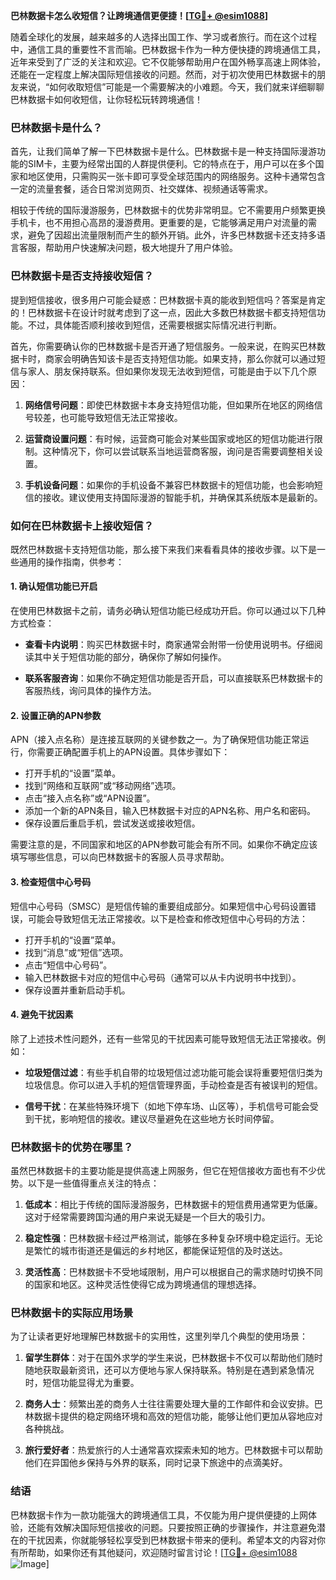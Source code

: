 **巴林数据卡怎么收短信？让跨境通信更便捷！[[TG💪+ @esim1088](https://t.me/s/esim1088)]**

随着全球化的发展，越来越多的人选择出国工作、学习或者旅行。而在这个过程中，通信工具的重要性不言而喻。巴林数据卡作为一种方便快捷的跨境通信工具，近年来受到了广泛的关注和欢迎。它不仅能够帮助用户在国外畅享高速上网体验，还能在一定程度上解决国际短信接收的问题。然而，对于初次使用巴林数据卡的朋友来说，“如何收取短信”可能是一个需要解决的小难题。今天，我们就来详细聊聊巴林数据卡如何收短信，让你轻松玩转跨境通信！

### 巴林数据卡是什么？

首先，让我们简单了解一下巴林数据卡是什么。巴林数据卡是一种支持国际漫游功能的SIM卡，主要为经常出国的人群提供便利。它的特点在于，用户可以在多个国家和地区使用，只需购买一张卡即可享受全球范围内的网络服务。这种卡通常包含一定的流量套餐，适合日常浏览网页、社交媒体、视频通话等需求。

相较于传统的国际漫游服务，巴林数据卡的优势非常明显。它不需要用户频繁更换手机卡，也不用担心高昂的漫游费用。更重要的是，它能够满足用户对流量的需求，避免了因超出流量限制而产生的额外开销。此外，许多巴林数据卡还支持多语言客服，帮助用户快速解决问题，极大地提升了用户体验。

### 巴林数据卡是否支持接收短信？

提到短信接收，很多用户可能会疑惑：巴林数据卡真的能收到短信吗？答案是肯定的！巴林数据卡在设计时就考虑到了这一点，因此大多数巴林数据卡都支持短信功能。不过，具体能否顺利接收到短信，还需要根据实际情况进行判断。

首先，你需要确认你的巴林数据卡是否开通了短信服务。一般来说，在购买巴林数据卡时，商家会明确告知该卡是否支持短信功能。如果支持，那么你就可以通过短信与家人、朋友保持联系。但如果你发现无法收到短信，可能是由于以下几个原因：

1. **网络信号问题**：即使巴林数据卡本身支持短信功能，但如果所在地区的网络信号较差，也可能导致短信无法正常接收。
   
2. **运营商设置问题**：有时候，运营商可能会对某些国家或地区的短信功能进行限制。这种情况下，你可以尝试联系当地运营商客服，询问是否需要调整相关设置。

3. **手机设备问题**：如果你的手机设备不兼容巴林数据卡的短信功能，也会影响短信的接收。建议使用支持国际漫游的智能手机，并确保其系统版本是最新的。

### 如何在巴林数据卡上接收短信？

既然巴林数据卡支持短信功能，那么接下来我们来看看具体的接收步骤。以下是一些通用的操作指南，供参考：

#### 1. 确认短信功能已开启

在使用巴林数据卡之前，请务必确认短信功能已经成功开启。你可以通过以下几种方式检查：

- **查看卡内说明**：购买巴林数据卡时，商家通常会附带一份使用说明书。仔细阅读其中关于短信功能的部分，确保你了解如何操作。
  
- **联系客服咨询**：如果你不确定短信功能是否开启，可以直接联系巴林数据卡的客服热线，询问具体的操作方法。

#### 2. 设置正确的APN参数

APN（接入点名称）是连接互联网的关键参数之一。为了确保短信功能正常运行，你需要正确配置手机上的APN设置。具体步骤如下：

- 打开手机的“设置”菜单。
- 找到“网络和互联网”或“移动网络”选项。
- 点击“接入点名称”或“APN设置”。
- 添加一个新的APN条目，输入巴林数据卡对应的APN名称、用户名和密码。
- 保存设置后重启手机，尝试发送或接收短信。

需要注意的是，不同国家和地区的APN参数可能会有所不同。如果你不确定应该填写哪些信息，可以向巴林数据卡的客服人员寻求帮助。

#### 3. 检查短信中心号码

短信中心号码（SMSC）是短信传输的重要组成部分。如果短信中心号码设置错误，可能会导致短信无法正常接收。以下是检查和修改短信中心号码的方法：

- 打开手机的“设置”菜单。
- 找到“消息”或“短信”选项。
- 点击“短信中心号码”。
- 输入巴林数据卡对应的短信中心号码（通常可以从卡内说明书中找到）。
- 保存设置并重新启动手机。

#### 4. 避免干扰因素

除了上述技术性问题外，还有一些常见的干扰因素可能导致短信无法正常接收。例如：

- **垃圾短信过滤**：有些手机自带的垃圾短信过滤功能可能会误将重要短信归类为垃圾信息。你可以进入手机的短信管理界面，手动检查是否有被误判的短信。
  
- **信号干扰**：在某些特殊环境下（如地下停车场、山区等），手机信号可能会受到干扰，影响短信的接收。建议尽量避免在这些地方长时间停留。

### 巴林数据卡的优势在哪里？

虽然巴林数据卡的主要功能是提供高速上网服务，但它在短信接收方面也有不少优势。以下是一些值得重点关注的特点：

1. **低成本**：相比于传统的国际漫游服务，巴林数据卡的短信费用通常更为低廉。这对于经常需要跨国沟通的用户来说无疑是一个巨大的吸引力。

2. **稳定性强**：巴林数据卡经过严格测试，能够在多种复杂环境中稳定运行。无论是繁忙的城市街道还是偏远的乡村地区，都能保证短信的及时送达。

3. **灵活性高**：巴林数据卡不受地域限制，用户可以根据自己的需求随时切换不同的国家和地区。这种灵活性使得它成为跨境通信的理想选择。

### 巴林数据卡的实际应用场景

为了让读者更好地理解巴林数据卡的实用性，这里列举几个典型的使用场景：

1. **留学生群体**：对于在国外求学的学生来说，巴林数据卡不仅可以帮助他们随时随地获取最新资讯，还可以方便地与家人保持联系。特别是在遇到紧急情况时，短信功能显得尤为重要。

2. **商务人士**：频繁出差的商务人士往往需要处理大量的工作邮件和会议安排。巴林数据卡提供的稳定网络环境和高效的短信功能，能够让他们更加从容地应对各种挑战。

3. **旅行爱好者**：热爱旅行的人士通常喜欢探索未知的地方。巴林数据卡可以帮助他们在异国他乡保持与外界的联系，同时记录下旅途中的点滴美好。

### 结语

巴林数据卡作为一款功能强大的跨境通信工具，不仅能为用户提供便捷的上网体验，还能有效解决国际短信接收的问题。只要按照正确的步骤操作，并注意避免潜在的干扰因素，你就能够轻松享受到巴林数据卡带来的便利。希望本文的内容对你有所帮助，如果你还有其他疑问，欢迎随时留言讨论！[[TG💪+ @esim1088](https://t.me/s/esim1088) ![Image](https://i.postimg.cc/4NQfJmqS/Snipaste-2025-05-13-00-14-12.png)]